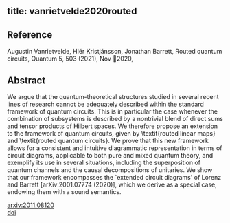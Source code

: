 title: vanrietvelde2020routed
---


## Reference

Augustin Vanrietvelde, Hlér Kristjánsson, Jonathan Barrett, Routed quantum circuits, Quantum 5, 503 (2021), Nov 2020,

## Abstract 

We argue that the quantum-theoretical structures studied in several recent lines of research cannot be adequately described within the standard framework of quantum circuits. This is in particular the case whenever the combination of subsystems is described by a nontrivial blend of direct sums and tensor products of Hilbert spaces. We therefore propose an extension to the framework of quantum circuits, given by \textit{routed linear maps} and \textit{routed quantum circuits}. We prove that this new framework allows for a consistent and intuitive diagrammatic representation in terms of circuit diagrams, applicable to both pure and mixed quantum theory, and exemplify its use in several situations, including the superposition of quantum channels and the causal decompositions of unitaries. We show that our framework encompasses the `extended circuit diagrams' of Lorenz and Barrett [arXiv:2001.07774 (2020)], which we derive as a special case, endowing them with a sound semantics.
    


[arxiv:2011.08120](https://arxiv.org/abs/2011.08120)    
[doi](https://doi.org/10.22331/q-2021-07-13-503)    
